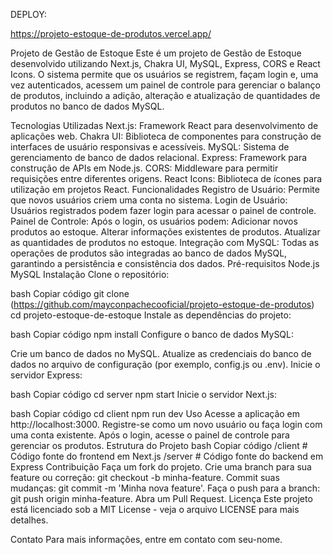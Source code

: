 DEPLOY:

https://projeto-estoque-de-produtos.vercel.app/


Projeto de Gestão de Estoque
Este é um projeto de Gestão de Estoque desenvolvido utilizando Next.js, Chakra UI, MySQL, Express, CORS e React Icons. O sistema permite que os usuários se registrem, façam login e, uma vez autenticados, acessem um painel de controle para gerenciar o balanço de produtos, incluindo a adição, alteração e atualização de quantidades de produtos no banco de dados MySQL.

Tecnologias Utilizadas
Next.js: Framework React para desenvolvimento de aplicações web.
Chakra UI: Biblioteca de componentes para construção de interfaces de usuário responsivas e acessíveis.
MySQL: Sistema de gerenciamento de banco de dados relacional.
Express: Framework para construção de APIs em Node.js.
CORS: Middleware para permitir requisições entre diferentes origens.
React Icons: Biblioteca de ícones para utilização em projetos React.
Funcionalidades
Registro de Usuário: Permite que novos usuários criem uma conta no sistema.
Login de Usuário: Usuários registrados podem fazer login para acessar o painel de controle.
Painel de Controle: Após o login, os usuários podem:
Adicionar novos produtos ao estoque.
Alterar informações existentes de produtos.
Atualizar as quantidades de produtos no estoque.
Integração com MySQL: Todas as operações de produtos são integradas ao banco de dados MySQL, garantindo a persistência e consistência dos dados.
Pré-requisitos
Node.js
MySQL
Instalação
Clone o repositório:

bash
Copiar código
git clone (https://github.com/mayconpachecooficial/projeto-estoque-de-produtos)
cd projeto-estoque-de-estoque
Instale as dependências do projeto:

bash
Copiar código
npm install
Configure o banco de dados MySQL:

Crie um banco de dados no MySQL.
Atualize as credenciais do banco de dados no arquivo de configuração (por exemplo, config.js ou .env).
Inicie o servidor Express:

bash
Copiar código
cd server
npm start
Inicie o servidor Next.js:

bash
Copiar código
cd client
npm run dev
Uso
Acesse a aplicação em http://localhost:3000.
Registre-se como um novo usuário ou faça login com uma conta existente.
Após o login, acesse o painel de controle para gerenciar os produtos.
Estrutura do Projeto
bash
Copiar código
/client          # Código fonte do frontend em Next.js
/server          # Código fonte do backend em Express
Contribuição
Faça um fork do projeto.
Crie uma branch para sua feature ou correção: git checkout -b minha-feature.
Commit suas mudanças: git commit -m 'Minha nova feature'.
Faça o push para a branch: git push origin minha-feature.
Abra um Pull Request.
Licença
Este projeto está licenciado sob a MIT License - veja o arquivo LICENSE para mais detalhes.

Contato
Para mais informações, entre em contato com seu-nome.
